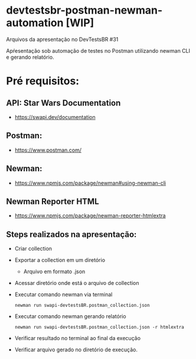 # devtestsbr-postman-newman-automation [WIP]
Arquivos da apresentação no DevTestsBR #31


Apŕesentação sob automação de testes no Postman utilizando newman CLI e gerando relatório.
# Pré requisitos:

## API: Star Wars Documentation
- https://swapi.dev/documentation

## Postman: 
- https://www.postman.com/

## Newman:
- https://www.npmjs.com/package/newman#using-newman-cli

## Newman Reporter HTML
- https://www.npmjs.com/package/newman-reporter-htmlextra


## Steps realizados na apresentação:

- Criar collection
- Exportar a collection em um diretório
  - Arquivo em formato .json
 
- Acessar diretório onde está o arquivo de collection

- Executar comando newman via terminal 

   ```newman run swapi-devtestsBR.postman_collection.json```

- Executar comando newman gerando relatório

   ```newman run swapi-devtestsBR.postman_collection.json -r htmlextra``` 
 
- Verificar resultado no terminal ao final da execução

- Verificar arquivo gerado no diretório de execução.
